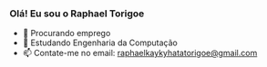 ### Olá! Eu sou o Raphael Torigoe


- 🔭 Procurando emprego
- 🌱 Estudando Engenharia da Computação
- 📫 Contate-me no email: raphaelkaykyhatatorigoe@gmail.com

  

